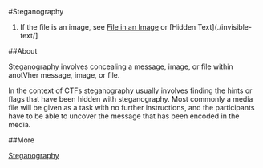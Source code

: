 #Steganography

1. If the file is an image, see [File in an Image](./file-in-image/) or [Hidden Text](./invisible-text/]

##About

Steganography involves concealing a message, image, or file within anotVher message, image, or file.

In the context of CTFs steganography usually involves finding the hints or flags that have been hidden with steganography.  Most commonly a media file will be given as a task with no further instructions, and the participants have to be able to uncover the message that has been encoded in the media.

##More

[Steganography](http://en.wikipedia.org/wiki/Steganography)
